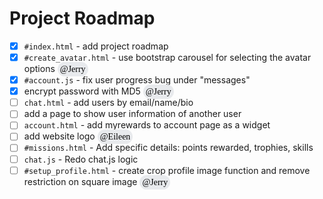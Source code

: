 ---
---

# Project Roadmap
- [x] `#index.html` - add project roadmap
- [x] `#create_avatar.html` - use bootstrap carousel for selecting the avatar options <span style="background-color: #E8EAED; padding: 4px 4px; border-radius: 20px; color: black; font-family: Calibri;">@Jerry</span>
- [x] `#account.js` - fix user progress bug under "messages"
- [x] encrypt password with MD5 <span style="background-color: #E8EAED; padding: 4px 4px; border-radius: 20px; color: black; font-family: Calibri;">@Jerry</span>
- [ ] `chat.html` - add users by email/name/bio
- [ ] add a page to show user information of another user
- [ ] `account.html` - add myrewards to account page as a widget
- [ ] add website logo <span style="background-color: #E8EAED; padding: 4px 4px; border-radius: 20px; color: black; font-family: Calibri;">@Eileen</span>
- [ ] `#missions.html` - Add specific details: points rewarded, trophies, skills
- [ ] `chat.js` - Redo chat.js logic
- [ ] `#setup_profile.html` - create crop profile image function and remove restriction on square image <span style="background-color: #E8EAED; padding: 4px 4px; border-radius: 20px; color: black; font-family: Calibri;">@Jerry</span>